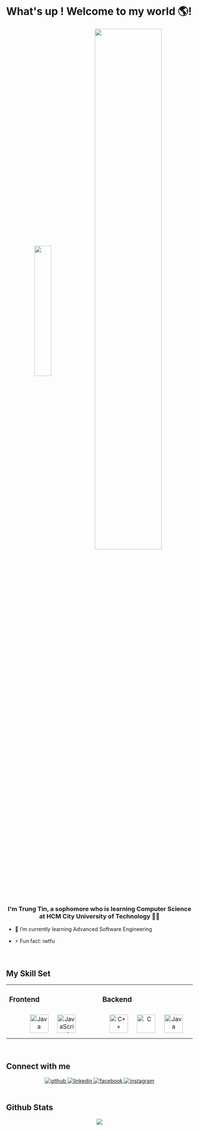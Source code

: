 # What's up ! Welcome to my world 🌎!
<!--
**chuntinne05/chuntinne05** is a ✨ _special_ ✨ repository because its `README.md` (this file) appears on your GitHub profile.
Here are some ideas to get you started:

- 🔭 I’m currently working on ...
- 🌱 I’m currently learning ...
- 👯 I’m looking to collaborate on ...
- 🤔 I’m looking for help with ...
- 💬 Ask me about ...
- 📫 How to reach me: ...
- 😄 Pronouns: ...
- ⚡ Fun fact: ...
  ![IMG_6892](https://github.com/user-attachments/assets/cd57c4c4-a9c8-41a5-839d-f472d912aef6)
  ![IMG_1218](https://github.com/user-attachments/assets/a43cc576-be9c-48d4-9cd6-cfee2fa2ceec)
![IMG_0499](https://github.com/user-attachments/assets/9445acbe-91bc-4790-90dd-682285bd9c05)

-->

<div align="center">

<img src="https://github.com/user-attachments/assets/cd57c4c4-a9c8-41a5-839d-f472d912aef6" align="center" style="width: 30%" /> 
<img src="https://github.com/user-attachments/assets/9445acbe-91bc-4790-90dd-682285bd9c05" align="center" style="width: 60%" />
</div>  
  

### <div align="center">I'm Trung Tin, a sophomore who is learning Computer Science at HCM City University of Technology 👨‍💻 </div>  
  

- 🌱 I’m currently learning Advanced Software Engineering   
  

- ⚡ Fun fact: iwtfu  
  

<br/>  


## My Skill Set  
<div align="center">  
<table><tr><td valign="top" width="33%">



### Frontend  
<div align="center">  
<a href="https://www.java.com/" target="_blank"><img style="margin: 10px" src="https://profilinator.rishav.dev/skills-assets/java-original-wordmark.svg" alt="Java" height="50" /></a>  
<a href="https://www.javascript.com/" target="_blank"><img style="margin: 10px" src="https://profilinator.rishav.dev/skills-assets/javascript-original.svg" alt="JavaScript" height="50" /></a>  
</div>

</td><td valign="top" width="33%">



### Backend  
<div align="center">  
<a href="https://www.cplusplus.com/" target="_blank"><img style="margin: 10px" src="https://profilinator.rishav.dev/skills-assets/cplusplus-original.svg" alt="C++" height="50" /></a>  
<a href="https://www.cprogramming.com/" target="_blank"><img style="margin: 10px" src="https://profilinator.rishav.dev/skills-assets/c-original.svg" alt="C" height="50" /></a>  
<a href="https://www.java.com/" target="_blank"><img style="margin: 10px" src="https://profilinator.rishav.dev/skills-assets/java-original-wordmark.svg" alt="Java" height="50" /></a>  
</div>


</td></tr></table>  

<br/>  
</div> 

## Connect with me  
<div align="center">
<a href="https://github.com/chuntinne05" target="_blank">
<img src=https://img.shields.io/badge/github-%2324292e.svg?&style=for-the-badge&logo=github&logoColor=white alt=github style="margin-bottom: 5px;" />
</a>
<a href="https://linkedin.com/in/Trung Tin" target="_blank">
<img src=https://img.shields.io/badge/linkedin-%231E77B5.svg?&style=for-the-badge&logo=linkedin&logoColor=white alt=linkedin style="margin-bottom: 5px;" />
</a>
<a href="https://www.facebook.com/https://www.facebook.com/tin.trinhtrantrung/" target="_blank">
<img src=https://img.shields.io/badge/facebook-%232E87FB.svg?&style=for-the-badge&logo=facebook&logoColor=white alt=facebook style="margin-bottom: 5px;" />
</a>
<a href="https://instagram.com/https://www.instagram.com/_4thang6ne_/" target="_blank">
<img src=https://img.shields.io/badge/instagram-%23000000.svg?&style=for-the-badge&logo=instagram&logoColor=white alt=instagram style="margin-bottom: 5px;" />
</a>  
</div>  
  

<br/>  


## Github Stats  
<div align="center"><img src="https://github-readme-stats.vercel.app/api?username=chuntinne05&show_icons=true&count_private=true&hide_border=true" align="center" /></div>  

<br/>  

